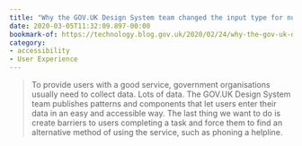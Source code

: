 ```yaml
---
title: "Why the GOV.UK Design System team changed the input type for numbers"
date: 2020-03-05T11:32:09.897-00:00
bookmark-of: https://technology.blog.gov.uk/2020/02/24/why-the-gov-uk-design-system-team-changed-the-input-type-for-numbers/
category:
- accessibility
- User Experience
---
```

> To provide users with a good service, government organisations usually need to collect data. Lots of data. The GOV.UK Design System team publishes patterns and components that let users enter their data in an easy and accessible way. The last thing we want to do is create barriers to users completing a task and force them to find an alternative method of using the service, such as phoning a helpline.
